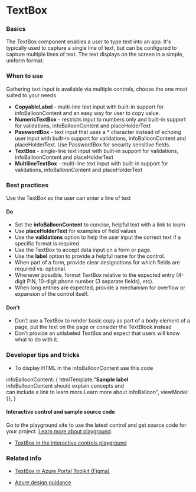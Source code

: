 ﻿# TextBox

 
<a name="basics"></a>
### Basics
The TextBox component enables a user to type text into an app. It's typically used to capture a single line of text, but can be configured to capture multiple lines of text. The text displays on the screen in a simple, uniform format.



<!-- TODO get an IMAGE to embed here -->

<!-- TODO get an SAMPLE CODE to embed here -->

 
<a name="when-to-use"></a>
### When to use
Gathering text input is available via multiple controls, choose the one most suited to your needs
* **CopyableLabel** - multi-line text input with built-in support for infoBalloonContent and an easy way for user to copy value.
* **NumericTextBox** - restricts input to numbers only and built-in support for validations, infoBalloonContent and placeHolderText
* **PasswordBox** - text input that uses a * character instead of echoing user input with built-in support for validations, infoBalloonContent and placeHolderText.  Use PasswordBox for security sensitive fields.
* **TextBox** - single-line text input with built-in support for validations, infoBalloonContent and placeHolderText
* **MultilineTextBox** - multi-line text input with built-in support for validations, infoBalloonContent and placeHolderText



 
<a name="best-practices"></a>
### Best practices
Use the TextBox so the user can enter a line of text

<a name="best-practices-do"></a>
#### Do

* Set the **infoBalloonContent** to concise, helpful text with a link to learn
* Use **placeHolderText** for examples of field values
* Use the **validations** option to help the user input the correct text if a specific format is required
* Use the TextBox to accept data input on a form or page.
* Use the **label** option to provide a helpful name for the control.
* When part of a form, provide clear designations for which fields are required vs. optional.
* Whenever possible, format TextBox relative to the expected entry (4-digit PIN, 10-digit phone number (3 separate fields), etc).
* When long entries are expected, provide a mechanism for overflow or expansion of the control itself.

<a name="best-practices-don-t"></a>
#### Don&#39;t

* Don’t use a TextBox to render basic copy as part of a body element of a page, put the text on the page or consider the TextBlock instead
* Don’t provide an unlabeled TextBox and expect that users will know what to do with it.



 
<a name="developer-tips-and-tricks"></a>
### Developer tips and tricks

* To display HTML in the infoBalloonContent use this code

infoBalloonContent: {
    htmlTemplate:"<b>Sample label</b><br>infoBalloonContent should explain concepts and <br>can include a link to learn more.<a>Learn 
    more about infoBalloon</a>",
    viewModel: {},
}



<a name="developer-tips-and-tricks-interactive-control-and-sample-source-code"></a>
#### Interactive control and sample source code
Go to the playground site to use the latest control and get source code for your project.  [Learn more about playground](./top-extensions-controls-playground.md).

*  <a href="https://ms.portal.azure.com/?Microsoft_Azure_Playground=true#blade/Microsoft_Azure_Playground/ControlsIndexBlade/TextBox_create_Playground" target="_blank">TextBox in the interactive controls playground</a>




 
<a name="related-info"></a>
### Related info

* <a href="https://www.figma.com/file/Bwn8rmUOYtnPRwA3JoQTBn/Azure-Portal-Toolkit?node-id=3025%3A378138" target="_blank">TextBox in Azure Portal Toolkit (Figma)</a>

* [Azure design guidance](http://aka.ms/portalfx/design)


